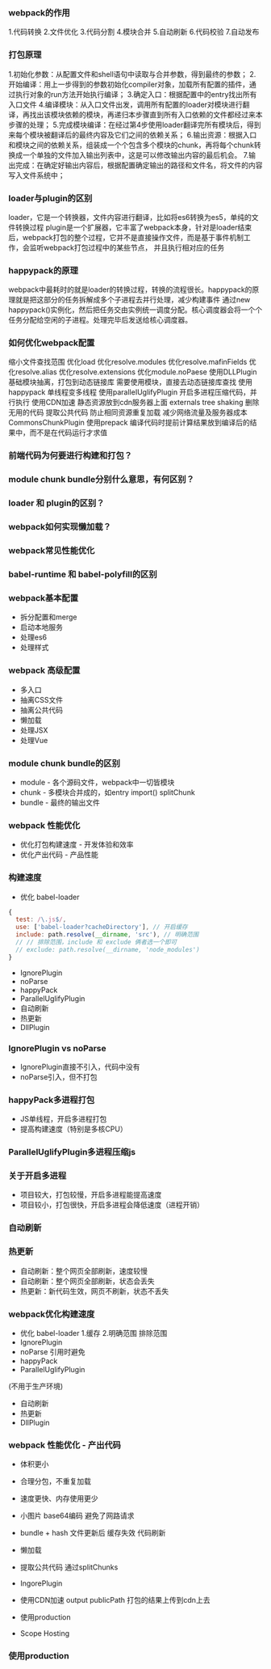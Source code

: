 ### webpack的作用
1.代码转换
      2.文件优化
      3.代码分割
      4.模块合并
      5.自动刷新
      6.代码校验
      7.自动发布

### 打包原理
1.初始化参数：从配置文件和shell语句中读取与合并参数，得到最终的参数；
      2.开始编译：用上一步得到的参数初始化compiler对象，加载所有配置的插件，通过执行对象的run方法开始执行编译；
      3.确定入口：根据配置中的entry找出所有入口文件
      4.编译模块：从入口文件出发，调用所有配置的loader对模块进行翻译，再找出该模块依赖的模块，再递归本步骤直到所有入口依赖的文件都经过来本步骤的处理；
      5.完成模块编译：在经过第4步使用loader翻译完所有模块后，得到来每个模块被翻译后的最终内容及它们之间的依赖关系；
      6.输出资源：根据入口和模块之间的依赖关系，组装成一个个包含多个模块的chunk，再将每个chunk转换成一个单独的文件加入输出列表中，这是可以修改输出内容的最后机会。
      7.输出完成：在确定好输出内容后，根据配置确定输出的路径和文件名，将文件的内容写入文件系统中；

### loader与plugin的区别 
loader，它是一个转换器，文件内容进行翻译，比如将es6转换为es5，单纯的文件转换过程
      plugin是一个扩展器，它丰富了webpack本身，针对是loader结束后，webpack打包的整个过程，它并不是直接操作文件，而是基于事件机制工作，会监听webpack打包过程中的某些节点，
      并且执行相对应的任务

### happypack的原理
webpack中最耗时的就是loader的转换过程，转换的流程很长。happypack的原理就是把这部分的任务拆解成多个子进程去并行处理，减少构建事件
      通过new happypack()实例化，然后把任务交由实例统一调度分配。核心调度器会将一个个任务分配给空闲的子进程。处理完毕后发送给核心调度器。

### 如何优化webpack配置
缩小文件查找范围
        优化load
        优化resolve.modules
        优化resolve.mafinFields
        优化resolve.alias
        优化resolve.extensions
        优化module.noPaese
      使用DLLPlugin
        基础模块抽离，打包到动态链接库
        需要使用模块，直接去动态链接库查找
      使用happypack 单线程变多线程
      使用paralleIUglifyPlugin
        开启多进程压缩代码，并行执行
      使用CDN加速
        静态资源放到cdn服务器上面
        externals
      tree shaking
        删除无用的代码
      提取公共代码
        防止相同资源重复加载
        减少网络流量及服务器成本
        CommonsChunkPlugin
      使用prepack
        编译代码时提前计算结果放到编译后的结果中，而不是在代码运行才求值

### 前端代码为何要进行构建和打包？

### module chunk bundle分别什么意思，有何区别？

### loader 和 plugin的区别？

### webpack如何实现懒加载？

### webpack常见性能优化

### babel-runtime 和 babel-polyfill的区别

### webpack基本配置
* 拆分配置和merge
* 启动本地服务
* 处理es6
* 处理样式

### webpack 高级配置
* 多入口
* 抽离CSS文件
* 抽离公共代码
* 懒加载
* 处理JSX
* 处理Vue

### module chunk bundle的区别
* module - 各个源码文件，webpack中一切皆模块
* chunk - 多模块合并成的，如entry import() splitChunk
* bundle - 最终的输出文件

### webpack 性能优化
* 优化打包构建速度 - 开发体验和效率
* 优化产出代码 - 产品性能

### 构建速度
* 优化 babel-loader
```JavaScript
{
  test: /\.js$/,
  use: ['babel-loader?cacheDirectory'], // 开启缓存
  include: path.resolve(__dirname, 'src'), // 明确范围
  // // 排除范围，include 和 exclude 俩者选一个即可
  // exclude: path.resolve(__dirname, 'node_modules')
}
```
* IgnorePlugin
* noParse 
* happyPack
* ParallelUglifyPlugin
* 自动刷新
* 热更新
* DllPlugin

### IgnorePlugin vs noParse
* IgnorePlugin直接不引入，代码中没有
* noParse引入，但不打包

### happyPack多进程打包
* JS单线程，开启多进程打包
* 提高构建速度（特别是多核CPU）

### ParallelUglifyPlugin多进程压缩js

### 关于开启多进程
* 项目较大，打包较慢，开启多进程能提高速度
* 项目较小，打包很快，开启多进程会降低速度（进程开销）

### 自动刷新

### 热更新
* 自动刷新：整个网页全部刷新，速度较慢
* 自动刷新：整个网页全部刷新，状态会丢失
* 热更新：新代码生效，网页不刷新，状态不丢失

### webpack优化构建速度
* 优化 babel-loader
  1.缓存
  2.明确范围 排除范围
* IgnorePlugin
* noParse 引用时避免
* happyPack
* ParallelUglifyPlugin

(不用于生产环境)
* 自动刷新
* 热更新
* DllPlugin

### webpack 性能优化 - 产出代码
* 体积更小
* 合理分包，不重复加载
* 速度更快、内存使用更少

* 小图片 base64编码
  避免了网路请求
* bundle + hash
  文件更新后 缓存失效 代码刷新
* 懒加载
* 提取公共代码
  通过splitChunks
* IngorePlugin
* 使用CDN加速
  output
    publicPath
  打包的结果上传到cdn上去
* 使用production
* Scope Hosting

### 使用production